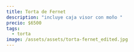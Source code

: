 ```yaml
---
title: Torta de Fernet
description: "incluye caja visor con moño "
precio: $6500
tags:
  - torta
image: /assets/assets/torta-fernet_edited.jpg
---
```

